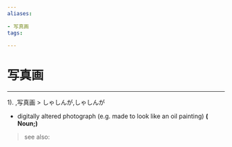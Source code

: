```yaml
---
aliases:
    
- 写真画
tags:
    
---
```


# 写真画
---
1).
,写真画 > しゃしんが,しゃしんが

- digitally altered photograph (e.g. made to look like an oil painting)
**( Noun;)**
> see also: 
            